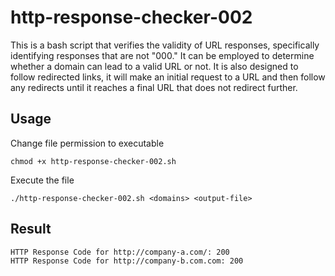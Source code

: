 # http-response-checker-002

This is a bash script that verifies the validity of URL responses, specifically identifying responses that are not "000." It can be employed to determine whether a domain can lead to a valid URL or not. It is also designed to follow redirected links, it will make an initial request to a URL and then follow any redirects until it reaches a final URL that does not redirect further.

## Usage

Change file permission to executable
```
chmod +x http-response-checker-002.sh
```
Execute the file
```
./http-response-checker-002.sh <domains> <output-file>
```

## Result
```
HTTP Response Code for http://company-a.com/: 200
HTTP Response Code for http://company-b.com.com: 200
```
